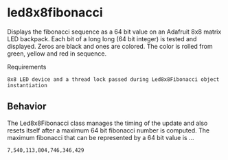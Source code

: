 led8x8fibonacci
=====
Displays the fibonacci sequence as a 64 bit value on an Adafruit 8x8 matrix LED backpack. Each bit of a long long (64 bit integer) is tested and displayed. Zeros are black and ones are colored. The color is rolled from green, yellow and red in sequence.

Requirements
```
8x8 LED device and a thread lock passed during Led8x8Fibonacci object instantiation
```

Behavior
-----

The Led8x8Fibonacci class manages the timing of the update and also resets itself after a maximum 64 bit fibonacci number is computed. The maximum fibonacci that can be represented by a 64 bit value is ...
```
7,540,113,804,746,346,429
```
